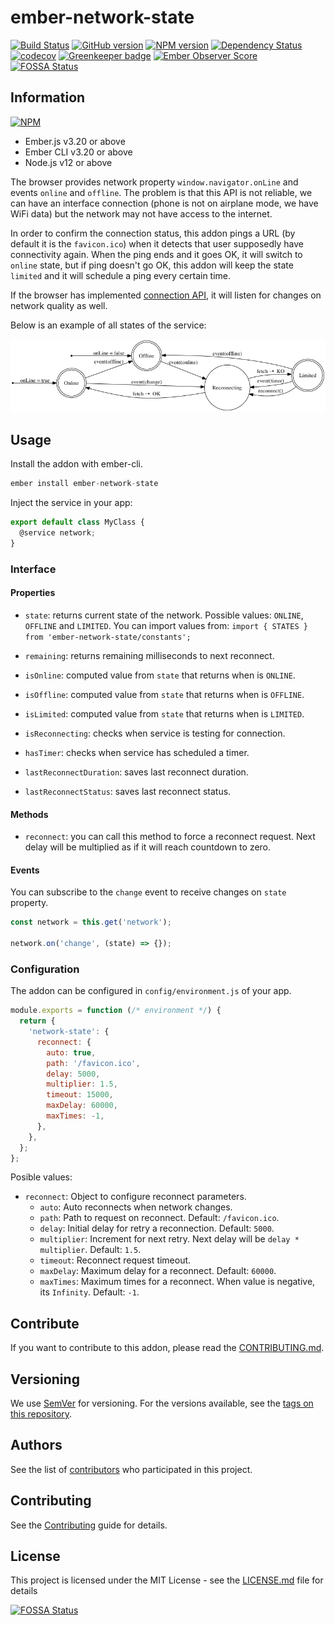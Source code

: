 # ember-network-state

[![Build Status](https://travis-ci.org/BBVAEngineering/ember-network-state.svg?branch=master)](https://travis-ci.org/BBVAEngineering/ember-network-state)
[![GitHub version](https://badge.fury.io/gh/BBVAEngineering%2Fember-network-state.svg)](https://badge.fury.io/gh/BBVAEngineering%2Fember-network-state)
[![NPM version](https://badge.fury.io/js/ember-network-state.svg)](https://badge.fury.io/js/ember-network-state)
[![Dependency Status](https://david-dm.org/BBVAEngineering/ember-network-state.svg)](https://david-dm.org/BBVAEngineering/ember-network-state)
[![codecov](https://codecov.io/gh/BBVAEngineering/ember-network-state/branch/master/graph/badge.svg)](https://codecov.io/gh/BBVAEngineering/ember-network-state)
[![Greenkeeper badge](https://badges.greenkeeper.io/BBVAEngineering/ember-network-state.svg)](https://greenkeeper.io/)
[![Ember Observer Score](https://emberobserver.com/badges/ember-network-state.svg)](https://emberobserver.com/addons/ember-network-state)
[![FOSSA Status](https://app.fossa.io/api/projects/git%2Bgithub.com%2FBBVAEngineering%2Fember-network-state.svg?type=shield)](https://app.fossa.io/projects/git%2Bgithub.com%2FBBVAEngineering%2Fember-network-state?ref=badge_shield)

## Information

[![NPM](https://nodei.co/npm/ember-network-state.png?downloads=true&downloadRank=true)](https://nodei.co/npm/ember-network-state/)

- Ember.js v3.20 or above
- Ember CLI v3.20 or above
- Node.js v12 or above

The browser provides network property `window.navigator.onLine` and events `online` and `offline`. The problem is that this API is not reliable, we can have an interface connection (phone is not on airplane mode, we have WiFi data) but the network may not have access to the internet.

In order to confirm the connection status, this addon pings a URL (by default it is the `favicon.ico`) when it detects that user supposedly have connectivity again. When the ping ends and it goes OK, it will switch to `online` state, but if ping doesn't go OK, this addon will keep the state `limited` and it will schedule a ping every certain time.

If the browser has implemented [connection API](http://wicg.github.io/netinfo/), it will listen for changes on network quality as well.

Below is an example of all states of the service:

![States](./states.png)

## Usage

Install the addon with ember-cli.

```javascript
ember install ember-network-state
```

Inject the service in your app:

```javascript
export default class MyClass {
  @service network;
}
```

### Interface

#### Properties

- `state`: returns current state of the network. Possible values: `ONLINE`, `OFFLINE` and `LIMITED`. You can import values from:
  `import { STATES } from 'ember-network-state/constants';`

- `remaining`: returns remaining milliseconds to next reconnect.

- `isOnline`: computed value from `state` that returns when is `ONLINE`.

- `isOffline`: computed value from `state` that returns when is `OFFLINE`.

- `isLimited`: computed value from `state` that returns when is `LIMITED`.

- `isReconnecting`: checks when service is testing for connection.

- `hasTimer`: checks when service has scheduled a timer.

- `lastReconnectDuration`: saves last reconnect duration.

- `lastReconnectStatus`: saves last reconnect status.

#### Methods

- `reconnect`: you can call this method to force a reconnect request. Next delay will be multiplied as if it will reach countdown to zero.

#### Events

You can subscribe to the `change` event to receive changes on `state` property.

```javascript
const network = this.get('network');

network.on('change', (state) => {});
```

### Configuration

The addon can be configured in `config/environment.js` of your app.

```javascript
module.exports = function (/* environment */) {
  return {
    'network-state': {
      reconnect: {
        auto: true,
        path: '/favicon.ico',
        delay: 5000,
        multiplier: 1.5,
        timeout: 15000,
        maxDelay: 60000,
        maxTimes: -1,
      },
    },
  };
};
```

Posible values:

- `reconnect`: Object to configure reconnect parameters.
  - `auto`: Auto reconnects when network changes.
  - `path`: Path to request on reconnect. Default: `/favicon.ico`.
  - `delay`: Initial delay for retry a reconnection. Default: `5000`.
  - `multiplier`: Increment for next retry. Next delay will be `delay * multiplier`. Default: `1.5`.
  - `timeout`: Reconnect request timeout.
  - `maxDelay`: Maximum delay for a reconnect. Default: `60000`.
  - `maxTimes`: Maximum times for a reconnect. When value is negative, its `Infinity`. Default: `-1`.

## Contribute

If you want to contribute to this addon, please read the [CONTRIBUTING.md](CONTRIBUTING.md).

## Versioning

We use [SemVer](http://semver.org/) for versioning. For the versions available, see the [tags on this repository](https://github.com/BBVAEngineering/ember-network-state/tags).

## Authors

See the list of [contributors](https://github.com/BBVAEngineering/ember-network-state/graphs/contributors) who participated in this project.

## Contributing

See the [Contributing](CONTRIBUTING.md) guide for details.

## License

This project is licensed under the MIT License - see the [LICENSE.md](LICENSE.md) file for details

[![FOSSA Status](https://app.fossa.io/api/projects/git%2Bgithub.com%2FBBVAEngineering%2Fember-network-state.svg?type=large)](https://app.fossa.io/projects/git%2Bgithub.com%2FBBVAEngineering%2Fember-network-state?ref=badge_large)
